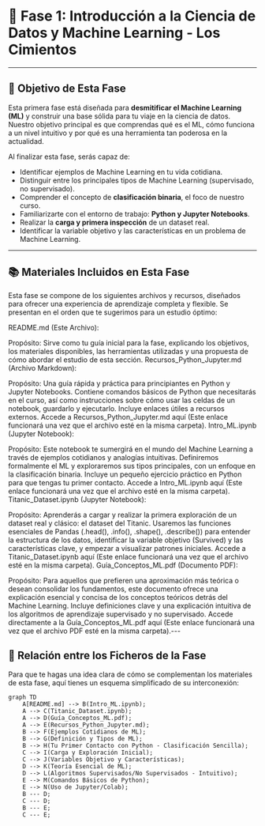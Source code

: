 # 🚀 Fase 1: Introducción a la Ciencia de Datos y Machine Learning - Los Cimientos

---

## 🎯 Objetivo de Esta Fase

Esta primera fase está diseñada para **desmitificar el Machine Learning (ML)** y construir una base sólida para tu viaje en la ciencia de datos. Nuestro objetivo principal es que comprendas qué es el ML, cómo funciona a un nivel intuitivo y por qué es una herramienta tan poderosa en la actualidad.

Al finalizar esta fase, serás capaz de:
* Identificar ejemplos de Machine Learning en tu vida cotidiana.
* Distinguir entre los principales tipos de Machine Learning (supervisado, no supervisado).
* Comprender el concepto de **clasificación binaria**, el foco de nuestro curso.
* Familiarizarte con el entorno de trabajo: **Python y Jupyter Notebooks**.
* Realizar la **carga y primera inspección** de un dataset real.
* Identificar la variable objetivo y las características en un problema de Machine Learning.

---

## 📚 Materiales Incluidos en Esta Fase

Esta fase se compone de los siguientes archivos y recursos, diseñados para ofrecer una experiencia de aprendizaje completa y flexible. Se presentan en el orden que te sugerimos para un estudio óptimo:

README.md (Este Archivo):

Propósito: Sirve como tu guía inicial para la fase, explicando los objetivos, los materiales disponibles, las herramientas utilizadas y una propuesta de cómo abordar el estudio de esta sección.
Recursos_Python_Jupyter.md (Archivo Markdown):

Propósito: Una guía rápida y práctica para principiantes en Python y Jupyter Notebooks. Contiene comandos básicos de Python que necesitarás en el curso, así como instrucciones sobre cómo usar las celdas de un notebook, guardarlo y ejecutarlo. Incluye enlaces útiles a recursos externos.
Accede a Recursos_Python_Jupyter.md aquí (Este enlace funcionará una vez que el archivo esté en la misma carpeta).
Intro_ML.ipynb (Jupyter Notebook):

Propósito: Este notebook te sumergirá en el mundo del Machine Learning a través de ejemplos cotidianos y analogías intuitivas. Definiremos formalmente el ML y exploraremos sus tipos principales, con un enfoque en la clasificación binaria. Incluye un pequeño ejercicio práctico en Python para que tengas tu primer contacto.
Accede a Intro_ML.ipynb aquí (Este enlace funcionará una vez que el archivo esté en la misma carpeta).
Titanic_Dataset.ipynb (Jupyter Notebook):

Propósito: Aprenderás a cargar y realizar la primera exploración de un dataset real y clásico: el dataset del Titanic. Usaremos las funciones esenciales de Pandas (.head(), .info(), .shape(), .describe()) para entender la estructura de los datos, identificar la variable objetivo (Survived) y las características clave, y empezar a visualizar patrones iniciales.
Accede a Titanic_Dataset.ipynb aquí (Este enlace funcionará una vez que el archivo esté en la misma carpeta).
Guía_Conceptos_ML.pdf (Documento PDF):

Propósito: Para aquellos que prefieren una aproximación más teórica o desean consolidar los fundamentos, este documento ofrece una explicación esencial y concisa de los conceptos teóricos detrás del Machine Learning. Incluye definiciones clave y una explicación intuitiva de los algoritmos de aprendizaje supervisado y no supervisado.
Accede directamente a la Guía_Conceptos_ML.pdf aquí (Este enlace funcionará una vez que el archivo PDF esté en la misma carpeta).---

## 🔗 Relación entre los Ficheros de la Fase

Para que te hagas una idea clara de cómo se complementan los materiales de esta fase, aquí tienes un esquema simplificado de su interconexión:

```mermaid
graph TD
    A[README.md] --> B(Intro_ML.ipynb);
    A --> C(Titanic_Dataset.ipynb);
    A --> D(Guía_Conceptos_ML.pdf);
    A --> E(Recursos_Python_Jupyter.md);
    B --> F(Ejemplos Cotidianos de ML);
    B --> G(Definición y Tipos de ML);
    B --> H(Tu Primer Contacto con Python - Clasificación Sencilla);
    C --> I(Carga y Exploración Inicial);
    C --> J(Variables Objetivo y Características);
    D --> K(Teoría Esencial de ML);
    D --> L(Algoritmos Supervisados/No Supervisados - Intuitivo);
    E --> M(Comandos Básicos de Python);
    E --> N(Uso de Jupyter/Colab);
    B --- D;
    C --- D;
    B --- E;
    C --- E;

